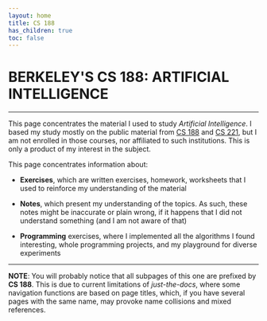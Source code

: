 ```yaml
---
layout: home
title: CS 188
has_children: true
toc: false
---
```

# BERKELEY'S CS 188: ARTIFICIAL INTELLIGENCE
---


This page concentrates the material I used to study *Artificial Intelligence*. I based my study
mostly on the public material from [CS 188] and [CS 221], but I am not enrolled in those courses,
nor affiliated to such institutions. This is only a product of my interest in the subject.

This page concentrates information about:

- **Exercises**, which are written exercises, homework, worksheets that I used to reinforce my
    understanding of the material

- **Notes**, which present my understanding of the topics. As such, these notes might be inaccurate
    or plain wrong, if it happens that I did not understand something (and I am not aware of that)

- **Programming** exercises, where I implemented all the algorithms I found interesting, whole
    programming projects, and my playground for diverse experiments

---


**NOTE**: You will probably notice that all subpages of this one are prefixed by **CS 188**. This
is due to current limitations of *just-the-docs*, where some navigation functions are based on page
titles, which, if you have several pages with the same name, may provoke name collisions and
mixed references.


<!-- REFERENCES -->
[CS 188]: https://inst.eecs.berkeley.edu/~cs188/sp24/
[CS 221]: https://stanford-cs221.github.io/spring2024/